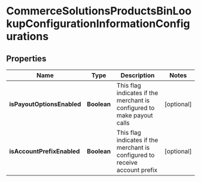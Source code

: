 
# CommerceSolutionsProductsBinLookupConfigurationInformationConfigurations

## Properties
Name | Type | Description | Notes
------------ | ------------- | ------------- | -------------
**isPayoutOptionsEnabled** | **Boolean** | This flag indicates if the merchant is configured to make payout calls |  [optional]
**isAccountPrefixEnabled** | **Boolean** | This flag indicates if the merchant is configured to receive account prefix |  [optional]



